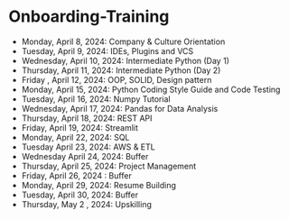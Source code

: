 # Onboarding-Training

- Monday, April 8, 2024: Company & Culture Orientation
- Tuesday, April 9, 2024: IDEs, Plugins and VCS
- Wednesday, April 10, 2024: Intermediate Python (Day 1)
- Thursday, April 11, 2024: Intermediate Python (Day 2)
- Friday , April 12, 2024: OOP, SOLID, Design pattern
- Monday, April 15, 2024: Python Coding Style Guide and Code Testing 
- Tuesday, April 16, 2024: Numpy Tutorial
- Wednesday, April 17, 2024: Pandas for Data Analysis
- Thursday, April 18, 2024: REST API
- Friday, April 19, 2024: Streamlit
- Monday, April 22, 2024: SQL
- Tuesday April 23, 2024: AWS & ETL
- Wednesday April 24, 2024: Buffer
- Thursday, April 25, 2024: Project Management
- Friday, April 26, 2024  : Buffer
- Monday, April  29, 2024: Resume Building
- Tuesday, April 30, 2024: Buffer
- Thursday, May 2 , 2024: Upskilling